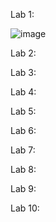 Lab 1:

![image](https://github.com/user-attachments/assets/78a4c18b-4f46-4493-8d08-4b3935c15b82)

Lab 2: 


Lab 3: 


Lab 4:


Lab 5:


Lab 6:


Lab 7:


Lab 8:


Lab 9:


Lab 10:

